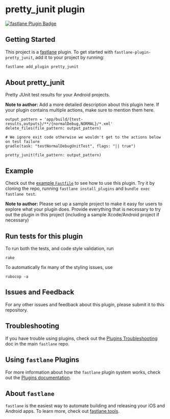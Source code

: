 # pretty_junit plugin

[![fastlane Plugin Badge](https://rawcdn.githack.com/fastlane/fastlane/master/fastlane/assets/plugin-badge.svg)](https://rubygems.org/gems/fastlane-plugin-pretty_junit)

## Getting Started

This project is a [fastlane](https://github.com/fastlane/fastlane) plugin. To get started with `fastlane-plugin-pretty_junit`, add it to your project by running:

```bash
fastlane add_plugin pretty_junit
```

## About pretty_junit

Pretty JUnit test results for your Android projects.

**Note to author:** Add a more detailed description about this plugin here. If your plugin contains multiple actions, make sure to mention them here.

```
output_pattern = 'app/build/{test-results,outputs}/**/{normalDebug,NORMAL}/*.xml'
delete_files(file_pattern: output_pattern)

# We ignore exit code otherwise we wouldn't get to the actions below on test failure
gradle(task: "testNormalDebugUnitTest", flags: "|| true")

pretty_junit(file_pattern: output_pattern)
```

## Example

Check out the [example `Fastfile`](fastlane/Fastfile) to see how to use this plugin. Try it by cloning the repo, running `fastlane install_plugins` and `bundle exec fastlane test`. 

**Note to author:** Please set up a sample project to make it easy for users to explore what your plugin does. Provide everything that is necessary to try out the plugin in this project (including a sample Xcode/Android project if necessary)

## Run tests for this plugin

To run both the tests, and code style validation, run

```
rake
```

To automatically fix many of the styling issues, use 
```
rubocop -a
```

## Issues and Feedback

For any other issues and feedback about this plugin, please submit it to this repository.

## Troubleshooting

If you have trouble using plugins, check out the [Plugins Troubleshooting](https://github.com/fastlane/fastlane/blob/master/fastlane/docs/PluginsTroubleshooting.md) doc in the main `fastlane` repo.

## Using `fastlane` Plugins

For more information about how the `fastlane` plugin system works, check out the [Plugins documentation](https://github.com/fastlane/fastlane/blob/master/fastlane/docs/Plugins.md).

## About `fastlane`

`fastlane` is the easiest way to automate building and releasing your iOS and Android apps. To learn more, check out [fastlane.tools](https://fastlane.tools).
